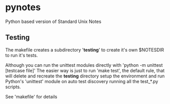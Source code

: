 # pynotes
Python based version of Standard Unix Notes



## Testing 

The makefile creates a subdirectory '__testing__' to create it's own 
$NOTESDIR to run it's tests.

Although you can run the unittest modules directly with 'python -m 
unittest [testcase file]' The easier way is just to run 'make test', the 
default rule, that will delete and recreate the __testing__ directory 
setup the environment and run Python's 'unittest' module on auto test 
discovery running all the test_*.py scripts.

See 'makefile' for details
